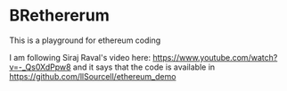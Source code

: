 # BRethererum
This is a playground for ethereum coding

I am following Siraj Raval's video here:
https://www.youtube.com/watch?v=-_Qs0XdPpw8
and it says that the code is available in
https://github.com/llSourcell/ethereum_demo

